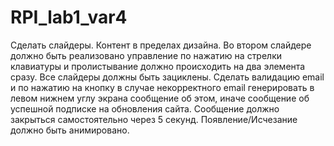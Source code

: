 # RPI_lab1_var4
Сделать слайдеры. Контент в пределах дизайна.
Во втором слайдере должно быть реализовано управление по нажатию на стрелки клавиатуры и пролистывание должно происходить на два элемента сразу. Все слайдеры должны быть зациклены. 
Сделать валидацию email и по нажатию на кнопку в случае некорректного email генерировать в левом нижнем углу экрана сообщение об этом, иначе сообщение об успешной подписке на обновления сайта. Сообщение должно закрыться самостоятельно через 5 секунд. Появление/Исчезание должно быть анимировано.

